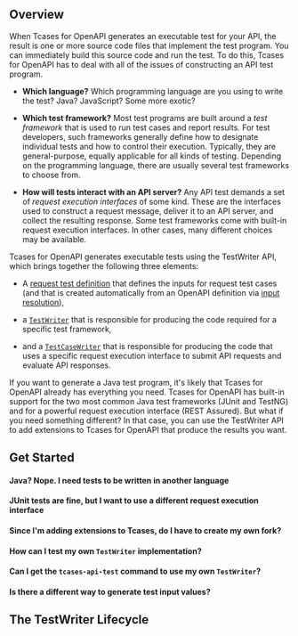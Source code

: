 ## Overview ##

When Tcases for OpenAPI generates an executable test for your API, the result is one or more source code files that implement
the test program. You can immediately build this source code and run the test.  To do this, Tcases for OpenAPI has to deal with
all of the issues of constructing an API test program.

* **Which language?** Which programming language are you using to write the test? Java? JavaScript? Some more exotic?

* **Which test framework?** Most test programs are built around a _test framework_ that is used to run test cases and report
  results.  For test developers, such frameworks generally define how to designate individual tests and how to control their
  execution.  Typically, they are general-purpose, equally applicable for all kinds of testing. Depending on the programming
  language, there are usually several test frameworks to choose from.

* **How will tests interact with an API server?** Any API test demands a set of _request execution interfaces_ of some kind.
  These are the interfaces used to construct a request message, deliver it to an API server, and collect the resulting response.
  Some test frameworks come with built-in request execution interfaces. In other cases, many different choices may be available.

Tcases for OpenAPI generates executable tests using the TestWriter API, which brings together the following three elements:

  * A [request test definition](Request-Test-Definition.md) that defines the inputs for request test cases (and that is created
    automatically from an OpenAPI definition via [input resolution](#get-actual-input-values)),
  
  * a [`TestWriter`](http://www.cornutum.org/tcases/docs/api/org/cornutum/tcases/openapi/testwriter/TestWriter.html) that is
    responsible for producing the code required for a specific test framework,

  * and a [`TestCaseWriter`](http://www.cornutum.org/tcases/docs/api/org/cornutum/tcases/openapi/testwriter/TestCaseWriter.html)
    that is responsible for producing the code that uses a specific request execution interface to submit
    API requests and evaluate API responses.

If you want to generate a Java test program, it's likely that Tcases for OpenAPI already has everything you need. Tcases for
OpenAPI has built-in support for the two most common Java test frameworks (JUnit and TestNG) and for a powerful request
execution interface (REST Assured).  But what if you need something different? In that case, you can use the TestWriter API to
add extensions to Tcases for OpenAPI that produce the results you want.

## Get Started ##

#### Java? Nope. I need tests to be written in another language ####

#### JUnit tests are fine, but I want to use a different request execution interface ####

#### Since I'm adding extensions to Tcases, do I have to create my own fork? ####

#### How can I test my own `TestWriter` implementation? ####

#### Can I get the `tcases-api-test` command to use my own `TestWriter`? ####

#### Is there a different way to generate test input values? ####


## The TestWriter Lifecycle ##
